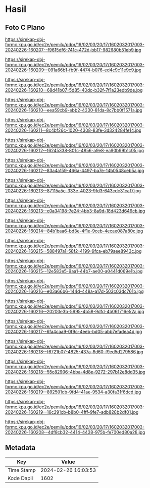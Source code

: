 # Hasil

## Foto C Plano

https://sirekap-obj-formc.kpu.go.id/ec2e/pemilu/pdpr/16/02/03/20/17/1602032017003-20240226-160207--f9615df6-741c-472d-bb17-982680b51eb9.jpg

https://sirekap-obj-formc.kpu.go.id/ec2e/pemilu/pdpr/16/02/03/20/17/1602032017003-20240226-160209--091a66b1-fb9f-4474-b076-ed4c9c11e9c9.jpg

https://sirekap-obj-formc.kpu.go.id/ec2e/pemilu/pdpr/16/02/03/20/17/1602032017003-20240226-160210--68d41b07-5d85-40dc-b32f-7f1a23edb9de.jpg

https://sirekap-obj-formc.kpu.go.id/ec2e/pemilu/pdpr/16/02/03/20/17/1602032017003-20240226-160210--eea59cb9-ebb2-4330-81da-8c7bb0f1571a.jpg

https://sirekap-obj-formc.kpu.go.id/ec2e/pemilu/pdpr/16/02/03/20/17/1602032017003-20240226-160211--8c4bf26c-1020-4308-83fe-3d324284fe14.jpg

https://sirekap-obj-formc.kpu.go.id/ec2e/pemilu/pdpr/16/02/03/20/17/1602032017003-20240226-160212--f6245338-801c-4856-a9e8-ea90b99b1c05.jpg

https://sirekap-obj-formc.kpu.go.id/ec2e/pemilu/pdpr/16/02/03/20/17/1602032017003-20240226-160212--83a4a159-466a-4497-ba7e-14b0548ceb5a.jpg

https://sirekap-obj-formc.kpu.go.id/ec2e/pemilu/pdpr/16/02/03/20/17/1602032017003-20240226-160213--87115a5c-333e-4023-9fd3-643cdc31caf7.jpg

https://sirekap-obj-formc.kpu.go.id/ec2e/pemilu/pdpr/16/02/03/20/17/1602032017003-20240226-160213--c0a34198-7e24-4bb3-8a9d-18d423d646cb.jpg

https://sirekap-obj-formc.kpu.go.id/ec2e/pemilu/pdpr/16/02/03/20/17/1602032017003-20240226-160214--84b1baa6-bd3e-4f1e-9ceb-4ecae087a80c.jpg

https://sirekap-obj-formc.kpu.go.id/ec2e/pemilu/pdpr/16/02/03/20/17/1602032017003-20240226-160215--588497a1-58f2-4199-9fca-eb79aee8943c.jpg

https://sirekap-obj-formc.kpu.go.id/ec2e/pemilu/pdpr/16/02/03/20/17/1602032017003-20240226-160215--12e583e5-9aa1-44b7-ae00-a0441d069e1b.jpg

https://sirekap-obj-formc.kpu.go.id/ec2e/pemilu/pdpr/16/02/03/20/17/1602032017003-20240226-160216--e03a66b6-144d-448a-a17d-503c03dc761b.jpg

https://sirekap-obj-formc.kpu.go.id/ec2e/pemilu/pdpr/16/02/03/20/17/1602032017003-20240226-160216--20200e3b-5995-4b58-9dfd-4b061716e52a.jpg

https://sirekap-obj-formc.kpu.go.id/ec2e/pemilu/pdpr/16/02/03/20/17/1602032017003-20240226-160217--6fa4caa9-0f9c-4eeb-bd05-abb7efadea4d.jpg

https://sirekap-obj-formc.kpu.go.id/ec2e/pemilu/pdpr/16/02/03/20/17/1602032017003-20240226-160218--f6721b07-4825-437a-8d60-f9ed5d279586.jpg

https://sirekap-obj-formc.kpu.go.id/ec2e/pemilu/pdpr/16/02/03/20/17/1602032017003-20240226-160218--55c82906-4bba-4d8e-9272-297b12e8dd35.jpg

https://sirekap-obj-formc.kpu.go.id/ec2e/pemilu/pdpr/16/02/03/20/17/1602032017003-20240226-160219--892501db-9fd4-41ae-9534-a30fa31f6dcd.jpg

https://sirekap-obj-formc.kpu.go.id/ec2e/pemilu/pdpr/16/02/03/20/17/1602032017003-20240226-160219--16c291cb-b8b0-4fff-9fe7-adb828b2df01.jpg

https://sirekap-obj-formc.kpu.go.id/ec2e/pemilu/pdpr/16/02/03/20/17/1602032017003-20240226-160208--4df8cb32-4414-4438-975b-fe700ed80a28.jpg


## Metadata

| Key        | Value               |
| ---------- | ------------------- |
| Time Stamp | 2024-02-26 16:03:53 |
| Kode Dapil | 1602                |



